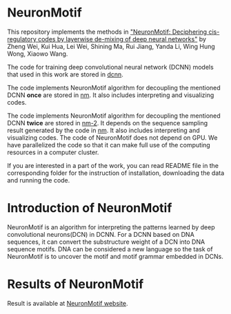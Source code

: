 # NeuronMotif

This repository implements the methods in ["NeuronMotif: Deciphering cis-regulatory codes by layerwise de-mixing of deep neural networks"](https://www.biorxiv.org/content/10.1101/2021.02.10.430606v1) by Zheng Wei, Kui Hua, Lei Wei, Shining Ma, Rui Jiang, Yanda Li, Wing Hung Wong, Xiaowo Wang.


The code for training deep convolutional neural network (DCNN) models that used in this work are stored in [dcnn](https://github.com/wzthu/NeuronMotif/tree/master/dcnn).

The code implements NeuronMotif algorithm for decoupling the mentioned DCNN **once** are stored in [nm](https://github.com/wzthu/NeuronMotif/tree/master/nm). It also includes interpreting and visualizing codes.

The code implements NeuronMotif algorithm for decoupling the mentioned DCNN **twice** are stored in [nm-2](https://github.com/wzthu/NeuronMotif/tree/master/nm-2). It depends on the sequence sampling result  generated by the code in [nm](https://github.com/wzthu/NeuronMotif/tree/master/nm). It also includes interpreting and visualizing codes. 
The code of NeuronMotif does not depend on GPU. We have parallelized the code so that it can make full use of the computing resources in a computer cluster.

If you are interested in a part of the work, you can read README file in the corresponding folder for the instruction of installation, downloading the data and running the code.

# Introduction of NeuronMotif

NeuronMotif is an algorithm for interpreting the patterns learned by deep convolutional neurons(DCN) in DCNN. For a DCNN based on DNA sequences, it can convert the substructure weight of a DCN into DNA sequence motifs. DNA can be considered a new language so the task of NeuronMotif is to uncover the motif and motif grammar embedded in DCNs.

# Results of NeuronMotif

Result is available at [NeuronMotif website](https://wzthu.github.io/NeuronMotif/).


